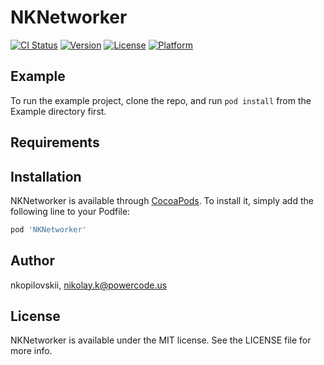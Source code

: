 # NKNetworker

[![CI Status](https://img.shields.io/travis/nkopilovskii/NKNetworker.svg?style=flat)](https://travis-ci.org/nkopilovskii/NKNetworker)
[![Version](https://img.shields.io/cocoapods/v/NKNetworker.svg?style=flat)](https://cocoapods.org/pods/NKNetworker)
[![License](https://img.shields.io/cocoapods/l/NKNetworker.svg?style=flat)](https://cocoapods.org/pods/NKNetworker)
[![Platform](https://img.shields.io/cocoapods/p/NKNetworker.svg?style=flat)](https://cocoapods.org/pods/NKNetworker)

## Example

To run the example project, clone the repo, and run `pod install` from the Example directory first.

## Requirements

## Installation

NKNetworker is available through [CocoaPods](https://cocoapods.org). To install
it, simply add the following line to your Podfile:

```ruby
pod 'NKNetworker'
```

## Author

nkopilovskii, nikolay.k@powercode.us

## License

NKNetworker is available under the MIT license. See the LICENSE file for more info.
